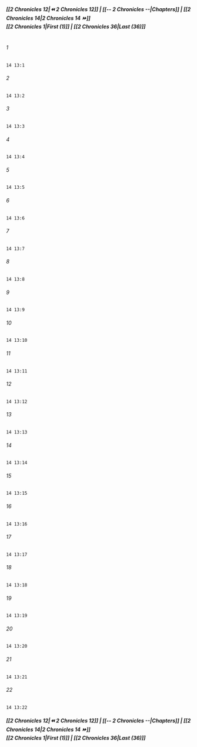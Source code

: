 
##### **[[2 Chronicles 12|⏪ 2 Chronicles 12]] | [[-- 2 Chronicles --|Chapters]] | [[2 Chronicles 14|2 Chronicles 14 ⏩]]**<br>**[[2 Chronicles 1|First (1)]] | [[2 Chronicles 36|Last (36)]]**<br><br>

###### 1
``` verse
14 13:1
```
###### 2
``` verse
14 13:2
```
###### 3
``` verse
14 13:3
```
###### 4
``` verse
14 13:4
```
###### 5
``` verse
14 13:5
```
###### 6
``` verse
14 13:6
```
###### 7
``` verse
14 13:7
```
###### 8
``` verse
14 13:8
```
###### 9
``` verse
14 13:9
```
###### 10
``` verse
14 13:10
```
###### 11
``` verse
14 13:11
```
###### 12
``` verse
14 13:12
```
###### 13
``` verse
14 13:13
```
###### 14
``` verse
14 13:14
```
###### 15
``` verse
14 13:15
```
###### 16
``` verse
14 13:16
```
###### 17
``` verse
14 13:17
```
###### 18
``` verse
14 13:18
```
###### 19
``` verse
14 13:19
```
###### 20
``` verse
14 13:20
```
###### 21
``` verse
14 13:21
```
###### 22
``` verse
14 13:22
```

##### **[[2 Chronicles 12|⏪ 2 Chronicles 12]] | [[-- 2 Chronicles --|Chapters]] | [[2 Chronicles 14|2 Chronicles 14 ⏩]]**<br>**[[2 Chronicles 1|First (1)]] | [[2 Chronicles 36|Last (36)]]**
